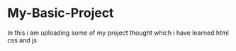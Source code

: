 # My-Basic-Project
In this i am uploading some of my project thought which i have learned html css and js
